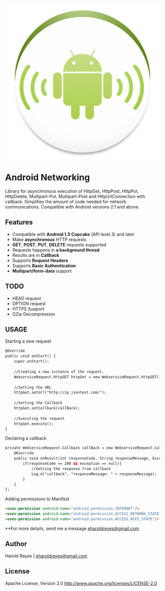 ![alt text](https://raw.githubusercontent.com/eharoldreyes/Android-Networking/master/ic_launcher-web.png "Android-Networking")

Android Networking
==================

Library for asynchronous execution of HttpGet, HttpPost, HttpPut, HttpDelete, Multipart-Put, Multipart-Post and HttpUrlConnection with callback. Simplifies the amount of code needed for network communications. Compatible with Android versions 2.1 and above.


Features
---
- Compatible with **Android 1.5 Cupcake** (API level 3) and later
- Make **asynchronous** HTTP requests
- **GET**, **POST**, **PUT**, **DELETE** requests supported
- Requests happens in **a background thread**
- Results are in **Callback**
- Supports **Request Headers**
- Supports **Basic Authentication**
- **Multipart/form-data** support

TODO
---
- HEAD request
- OPTION request
- HTTPS Support
- GZip Decompression

USAGE
---

Starting a new request

````html
@Override
public void onStart() {
	super.onStart();

	//Creating a new instance of the request.
	WebserviceRequest.HttpGET httpGet = new WebserviceRequest.HttpGET(); 

	//Setting the URL 
	httpGet.setUrl("http://ip.jsontest.com/");

	//Setting the Callback
	httpGet.setCallback(callBack);

	//Executing the request
	httpGet.execute();
}

````

Declaring a callback

````html
private WebserviceRequest.Callback callBack = new WebserviceRequest.Callback() {
	@Override
	public void onResult(int responseCode, String responseMessage, Exception exception) {
		if(responseCode == 200 && exception == null){					
			//Getting the response from callback
			Log.d("callback", "responseMessage: " + responseMessage);   
		}				
	}				
};
````

Adding permissions to Manifest

````html
<uses-permission android:name="android.permission.INTERNET"/>
<uses-permission android:name="android.permission.ACCESS_NETWORK_STATE"/>
<uses-permission android:name="android.permission.ACCESS_WIFI_STATE"/>
```` 

**For more details, send me a message [eharoldreyes@gmail.com](mailto:eharoldreyes@gmail.com)

Author
------
Harold Reyes | eharoldreyes@gmail.com


License
------
Apache License, Version 2.0
http://www.apache.org/licenses/LICENSE-2.0
